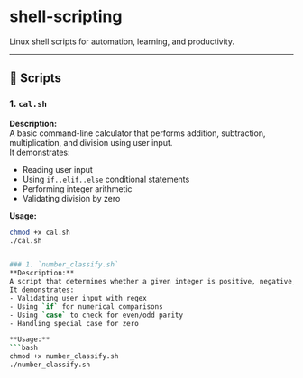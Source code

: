 # shell-scripting
Linux shell scripts for automation, learning, and productivity.


---

## 📜 Scripts

### 1. `cal.sh`
**Description:**  
A basic command-line calculator that performs addition, subtraction, multiplication, and division using user input.  
It demonstrates:
- Reading user input
- Using `if..elif..else` conditional statements
- Performing integer arithmetic
- Validating division by zero

**Usage:**
```bash
chmod +x cal.sh
./cal.sh


### 1. `number_classify.sh`
**Description:**  
A script that determines whether a given integer is positive, negative, or zero, and whether it is even or odd.  
It demonstrates:
- Validating user input with regex
- Using `if` for numerical comparisons
- Using `case` to check for even/odd parity
- Handling special case for zero

**Usage:**
```bash
chmod +x number_classify.sh
./number_classify.sh